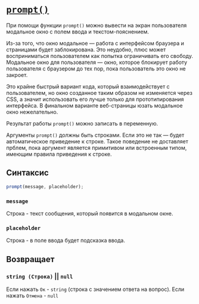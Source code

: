 # [`prompt()`](../index.md)

При помощи функции `prompt()` можно вывести на экран пользователя модальное окно c полем ввода и текстом-пояснением.

Из-за того, что окно модальное — работа с интерфейсом браузера и страницами будет заблокирована. Это неудобно, плюс может восприниматься пользователем как попытка ограничивать его свободу. Модальное окно для пользователя — окно, которое блокирует работу пользователя с браузером до тех пор, пока пользователь это окно не закроет.

Это крайне быстрый вариант кода, который взаимодействует с пользователем, но окно созданное таким образом не изменяется через CSS, а значит использовать его лучше только для прототипирования интерфейса. В финальном варианте веб-страницы юзать модальное окно нежелательно.

Результат работы `prompt()` можно записать в переменную.

Аргументы `prompt()` должны быть строками. Если это не так — будет автоматическое приведение к строке. Такое поведение не доставляет прблем, пока аргумент является примитивом или встроенным типом, имеющим правила приведения к строке.

## Синтаксис

```js
prompt(message, placeholder);
```

### `message`

Строка - текст сообщения, который появится в модальном окне.

### `placeholder`

Строка - в поле ввода будет подсказка ввода.

## Возвращает

### `string (Строка)` || `null`

Если нажать `Ок` - `string` (строка с значением ответа на вопрос).
Если нажать `Отмена` - `null`
